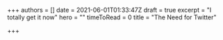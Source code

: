 +++
authors = []
date = 2021-06-01T01:33:47Z
draft = true
excerpt = "I totally get it now"
hero = ""
timeToRead = 0
title = "The Need for Twitter"

+++
